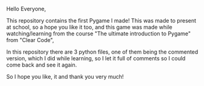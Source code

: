 Hello Everyone,

This repository contains the first Pygame I made! 
This was made to present at school, so a hope you like it too,
and this game was made while watching/learning from the course "The ultimate introduction to Pygame" from "Clear Code",

In this repository there are 3 python files, one of them being the commented version, which I did while learning, so I let it full of comments so I could come back and see it again.

So I hope you like, it and thank you very much!
